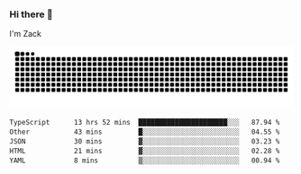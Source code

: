 ### Hi there 👋
I'm Zack

![](https://raw.githubusercontent.com/z4cki/z4cki/refs/heads/output/github-contribution-grid-snake.svg)
<!--START_SECTION:waka-->

```txt
TypeScript      13 hrs 52 mins  ██████████████████████░░░   87.94 %
Other           43 mins         █░░░░░░░░░░░░░░░░░░░░░░░░   04.55 %
JSON            30 mins         ▓░░░░░░░░░░░░░░░░░░░░░░░░   03.23 %
HTML            21 mins         ▓░░░░░░░░░░░░░░░░░░░░░░░░   02.28 %
YAML            8 mins          ▒░░░░░░░░░░░░░░░░░░░░░░░░   00.94 %
```

<!--END_SECTION:waka-->

